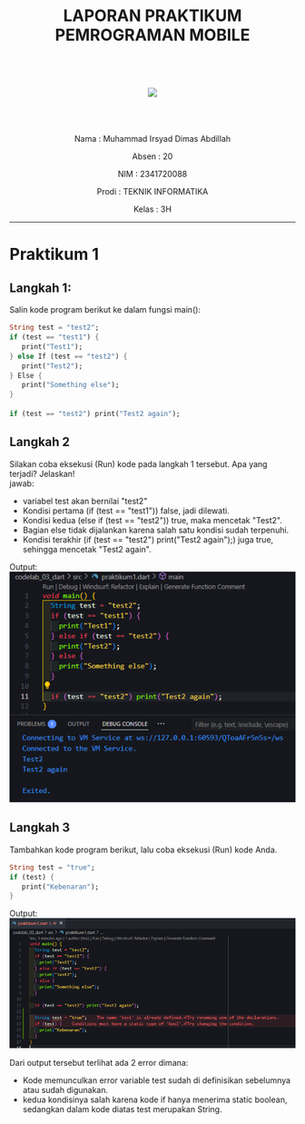 # <p align="center">LAPORAN PRAKTIKUM PEMROGRAMAN MOBILE</p>

<br><br>

<p align="center">
    <img src="https://static.wikia.nocookie.net/logopedia/images/8/8a/Politeknik_Negeri_Malang.png/revision/latest?cb=20190922202558" width="33%">
</p>

<br><br>

<p align="center">Nama  : Muhammad Irsyad Dimas Abdillah</p>
<p align="center">Absen : 20</p>
<p align="center">NIM   : 2341720088</p>
<p align="center">Prodi : TEKNIK INFORMATIKA</p>
<p align="center">Kelas : 3H</p>

---

# Praktikum 1

## Langkah 1:
Salin kode program berikut ke dalam fungsi main():

```dart
String test = "test2";
if (test == "test1") {
   print("Test1");
} else If (test == "test2") {
   print("Test2");
} Else {
   print("Something else");
}

if (test == "test2") print("Test2 again");
```

## Langkah 2
Silakan coba eksekusi (Run) kode pada langkah 1 tersebut. Apa yang terjadi? Jelaskan! <br>
jawab: 
  * variabel test akan bernilai "test2"
  * Kondisi pertama (if (test == "test1")) false, jadi dilewati.
  * Kondisi kedua (else if (test == "test2")) true, maka mencetak "Test2".
  * Bagian else tidak dijalankan karena salah satu kondisi sudah terpenuhi.
  * Kondisi terakhir (if (test == "test2") print("Test2 again");) juga true, sehingga mencetak "Test2 again".<br>
  
Output:  
![alt text](img\P1L1.png)

## Langkah 3
Tambahkan kode program berikut, lalu coba eksekusi (Run) kode Anda. <br>

```dart
String test = "true";
if (test) {
   print("Kebenaran");
}
```
Output:
![alt text](img\P1L3.PNG)<br>

Dari output tersebut terlihat ada 2 error dimana:
   * Kode memunculkan error variable test sudah di definisikan sebelumnya atau sudah digunakan.
   * kedua kondisinya salah karena kode if hanya menerima static boolean, sedangkan dalam kode diatas test merupakan String.<br>

